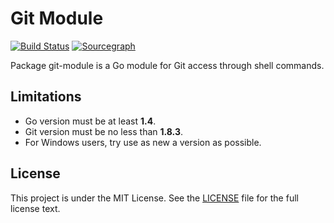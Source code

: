 # Git Module 

[![Build Status](https://img.shields.io/travis/gogs/git-module/master.svg?style=for-the-badge&logo=travis)](https://travis-ci.org/gogs/git-module) [![Sourcegraph](https://img.shields.io/badge/view%20on-Sourcegraph-brightgreen.svg?style=for-the-badge&logo=sourcegraph)](https://sourcegraph.com/github.com/gogs/git-module)

Package git-module is a Go module for Git access through shell commands.

## Limitations

- Go version must be at least **1.4**.
- Git version must be no less than **1.8.3**.
- For Windows users, try use as new a version as possible.

## License

This project is under the MIT License. See the [LICENSE](LICENSE) file for the full license text.
